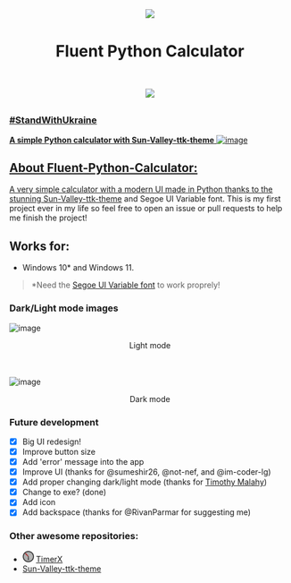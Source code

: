 <div align="center">
    <img src="https://github.com/HuyHung1408/Fluent-Python-Calculator/blob/main/Calculator.ico" width="100"></a> 
    <h1>Fluent Python Calculator<h1>    
    <a href="https://github.com/Futura-Py/Fluent-Python-Calculator/releases">
         <img src="https://user-images.githubusercontent.com/86362423/162710522-c40c4f39-a6b9-48bc-84bc-1c6b78319f01.png"
         width="200">
</div>
    
### #StandWithUkraine
    
**A simple Python calculator with Sun-Valley-ttk-theme**
![image](https://user-images.githubusercontent.com/86362423/162603939-0b13040e-2647-4d5f-985a-4229db78c8d3.png)
  
## About Fluent-Python-Calculator:
  A very simple calculator with a modern UI made in Python thanks to the stunning [Sun-Valley-ttk-theme](https://github.com/rdbende/Sun-Valley-ttk-theme) and Segoe UI Variable font. This is my first project ever in my life so feel free to open an issue or pull requests to help me finish the project!

## Works for:
- Windows 10* and Windows 11.

>*Need the [Segoe UI Variable font](https://drive.google.com/uc?export=download&id=1sW6SDHGVdmw7fobYIJfxuZOzWq64oEqe) to work proprely!
 </div>

### Dark/Light mode images 

![image](https://user-images.githubusercontent.com/86362423/162604156-6c885ef5-f408-4d3b-909c-03f32b6c393a.png)
<div align="center">
Light mode
</div>
<br>
<br>

![image](https://user-images.githubusercontent.com/86362423/162604313-fd1e170c-3166-4b3c-a167-b9093fb5bdbe.png)
<div align="center">
Dark mode
</div>

### Future development
 - [X] Big UI redesign!
 - [X] Improve button size
 - [X] Add 'error' message into the app
 - [X] Improve UI (thanks for @sumeshir26, @not-nef, and @im-coder-lg)
 - [X] Add proper changing dark/light mode (thanks for [Timothy Malahy](https://github.com/TimothyMalahy))
 - [X] Change to exe? (done)
 - [X] Add icon
 - [X] Add backspace (thanks for @RivanParmar for suggesting me) 
 
### Other awesome repositories:
- <a><img src="https://raw.githubusercontent.com/Futura-Py/TimerX/master/assets/logo_new.png"
       width="20"> [TimerX](https://github.com/Futura-Py/TimerX)
- [Sun-Valley-ttk-theme](https://github.com/rdbende/Sun-Valley-ttk-theme)
